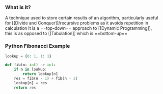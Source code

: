 ### What is it?
A technique used to store certain results of an algorithm, particularly useful for [[Divide and Conquer]]/recursive problems as it avoids repetition in calculation
It is a ==top-down== approach to [[Dynamic Programming]], this is as opposed to [[Tabulation]] which is ==bottom-up==

### Python Fibonacci Example
```python
lookup = {0: 1, 1: 1}

def fib(n: int) -> int:
	if n in lookup:
		return lookup[n]
	res = fib(n - 1) + fib(n - 2)
	lookup[n] = res
	return res
```